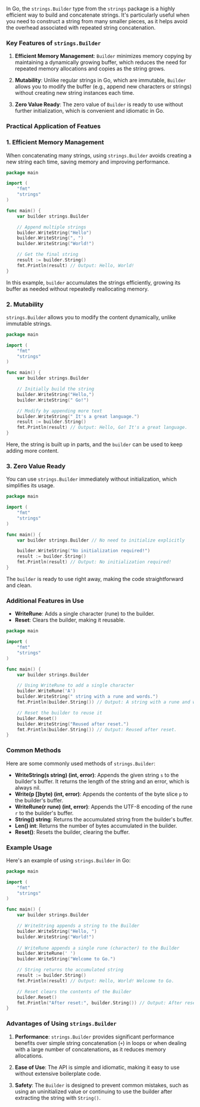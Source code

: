 In Go, the `strings.Builder` type from the `strings` package is a highly efficient way to build and concatenate strings. It's particularly useful when you need to construct a string from many smaller pieces, as it helps avoid the overhead associated with repeated string concatenation.

### Key Features of `strings.Builder`

1. **Efficient Memory Management**: `Builder` minimizes memory copying by maintaining a dynamically growing buffer, which reduces the need for repeated memory allocations and copies as the string grows.

2. **Mutability**: Unlike regular strings in Go, which are immutable, `Builder` allows you to modify the buffer (e.g., append new characters or strings) without creating new string instances each time.

3. **Zero Value Ready**: The zero value of `Builder` is ready to use without further initialization, which is convenient and idiomatic in Go.

### Practical Application of Featues

### 1. Efficient Memory Management

When concatenating many strings, using `strings.Builder` avoids creating a new string each time, saving memory and improving performance.

```go
package main

import (
	"fmt"
	"strings"
)

func main() {
	var builder strings.Builder

	// Append multiple strings
	builder.WriteString("Hello")
	builder.WriteString(", ")
	builder.WriteString("World!")

	// Get the final string
	result := builder.String()
	fmt.Println(result) // Output: Hello, World!
}
```

In this example, `builder` accumulates the strings efficiently, growing its buffer as needed without repeatedly reallocating memory.

### 2. Mutability

`strings.Builder` allows you to modify the content dynamically, unlike immutable strings.

```go
package main

import (
	"fmt"
	"strings"
)

func main() {
	var builder strings.Builder

	// Initially build the string
	builder.WriteString("Hello,")
	builder.WriteString(" Go!")

	// Modify by appending more text
	builder.WriteString(" It's a great language.")
	result := builder.String()
	fmt.Println(result) // Output: Hello, Go! It's a great language.
}
```

Here, the string is built up in parts, and the `builder` can be used to keep adding more content.

### 3. Zero Value Ready

You can use `strings.Builder` immediately without initialization, which simplifies its usage.

```go
package main

import (
	"fmt"
	"strings"
)

func main() {
	var builder strings.Builder // No need to initialize explicitly

	builder.WriteString("No initialization required!")
	result := builder.String()
	fmt.Println(result) // Output: No initialization required!
}
```

The `builder` is ready to use right away, making the code straightforward and clean.

### Additional Features in Use

- **WriteRune**: Adds a single character (rune) to the builder.
- **Reset**: Clears the builder, making it reusable.

```go
package main

import (
	"fmt"
	"strings"
)

func main() {
	var builder strings.Builder

	// Using WriteRune to add a single character
	builder.WriteRune('A')
	builder.WriteString(" string with a rune and words.")
	fmt.Println(builder.String()) // Output: A string with a rune and words.

	// Reset the builder to reuse it
	builder.Reset()
	builder.WriteString("Reused after reset.")
	fmt.Println(builder.String()) // Output: Reused after reset.
}
```


### Common Methods

Here are some commonly used methods of `strings.Builder`:

- **WriteString(s string) (int, error)**: Appends the given string `s` to the builder's buffer. It returns the length of the string and an error, which is always nil.
- **Write(p []byte) (int, error)**: Appends the contents of the byte slice `p` to the builder's buffer.
- **WriteRune(r rune) (int, error)**: Appends the UTF-8 encoding of the rune `r` to the builder's buffer.
- **String() string**: Returns the accumulated string from the builder's buffer.
- **Len() int**: Returns the number of bytes accumulated in the builder.
- **Reset()**: Resets the builder, clearing the buffer.

### Example Usage

Here's an example of using `strings.Builder` in Go:

```go
package main

import (
	"fmt"
	"strings"
)

func main() {
	var builder strings.Builder

	// WriteString appends a string to the Builder
	builder.WriteString("Hello, ")
	builder.WriteString("World!")
	
	// WriteRune appends a single rune (character) to the Builder
	builder.WriteRune(' ')
	builder.WriteString("Welcome to Go.")

	// String returns the accumulated string
	result := builder.String()
	fmt.Println(result) // Output: Hello, World! Welcome to Go.

	// Reset clears the contents of the Builder
	builder.Reset()
	fmt.Println("After reset:", builder.String()) // Output: After reset: 
}
```

### Advantages of Using `strings.Builder`

1. **Performance**: `strings.Builder` provides significant performance benefits over simple string concatenation (`+`) in loops or when dealing with a large number of concatenations, as it reduces memory allocations.

2. **Ease of Use**: The API is simple and idiomatic, making it easy to use without extensive boilerplate code.

3. **Safety**: The `Builder` is designed to prevent common mistakes, such as using an uninitialized value or continuing to use the builder after extracting the string with `String()`.
